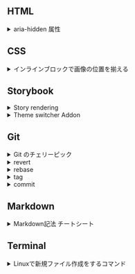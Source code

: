 ## HTML

<details><summary>aria-hidden 属性</summary>

- `aria-hidden="true"` を設定することで、視覚的に非表示になっていないコンテンツを支援技術から外すことができる
- Modal の裏で表示されているコンテンツなどに適用することがある
- 表示すべきコンテンツも含んでしまうため、 `aria-hidden="true"` を `<body>` に指定することは推奨されない

参考URL：

- [コンテンツの非表示と更新  |  Web  |  Google Developers](https://developers.google.com/web/fundamentals/accessibility/semantics-aria/hiding-and-updating-content?hl=ja#aria-hidden)
- [[aria-hidden="true"] is present on the document<body></body>](https://web.dev/aria-hidden-body/)
</details>

## CSS

<details><summary>インラインブロックで画像の位置を揃える</summary>

- `vertical-align` のデフォルト値は `baseline`
- `display: inline-block` で画像を含むコンテンツと文字を含むコンテンツを並べると、画像の下端と文字の下端が揃うように並び、見た目上ずれが発生する

参考URL：

- [css – インラインブロックを並べて画像を表示するとずれてしまう | memorandum-plus](http://memorandum-plus.com/2018/04/04/css-%E3%82%A4%E3%83%B3%E3%83%A9%E3%82%A4%E3%83%B3%E3%83%96%E3%83%AD%E3%83%83%E3%82%AF%E3%82%92%E4%B8%A6%E3%81%B9%E3%81%A6%E7%94%BB%E5%83%8F%E3%82%92%E8%A1%A8%E7%A4%BA%E3%81%99%E3%82%8B%E3%81%A8/)
</details>

## Storybook

<details><summary>Story rendering</summary>

- `.storybook/preview-head.html` を使えば、iframeの書き換えが可能？（調査中）

参考URL：

- [Story rendering](https://storybook.js.org/docs/react/configure/story-rendering#adding-to-head/)
</details>


<details><summary>Theme switcher Addon</summary>

- Storybook のテーマの切り替え（任意の要素のクラスの切り替え）ができる

参考URL：

- [Theme switcher Addon | Storybook](https://storybook.js.org/addons/storybook-addon-themes)
</details>

## Git

<details><summary>Git のチェリーピック</summary>

- 任意のコミットだけを別のブランチに適用することができる

参考URL：

- [Git のチェリーピック | Atlassian Git Tutorial](https://www.atlassian.com/ja/git/tutorials/cherry-pick)  
※分かりやすいサイトがあれば更新したい
</details>

<details><summary>revert</summary>

- 特定のコミットを打ち消すことができる
- 新しくコミットを追加するため、コミットの履歴は残る

参考URL：

- [revert｜サル先生のGit入門【プロジェクト管理ツールBacklog】](https://backlog.com/ja/git-tutorial/stepup/29/)
</details>

<details><summary>rebase</summary>

- コミットをまとめることができる
- リベースはブランチの統合が可能（マージ同様）
- コミット履歴を整理することができる
- 履歴の破壊をするため、リモートブランチの操作はご法度

参考URL：

- [rebase -i でコミットをまとめる｜サル先生のGit入門【プロジェクト管理ツールBacklog】](https://backlog.com/ja/git-tutorial/stepup/32/)
- [マージとリベース | Atlassian Git Tutorial](https://www.atlassian.com/ja/git/tutorials/merging-vs-rebasing)
</details>

<details><summary>tag</summary>

- コミットを参照しやすくするため、分かりやすい名前（タグ）を付けることができる

参考URL：

- [タグ｜サル先生のGit入門【プロジェクト管理ツールBacklog】](https://backlog.com/ja/git-tutorial/stepup/17/)

</details>

<details><summary>commit</summary>

- `--amend` のオプションをつけることで、直前のコミットの内容を変更することが可能
- `git add` の後に `git commit --amend` を実行すると、コミットメッセージだけでなく、コミットに含む変更内容も変わる

参考URL：

- [commit --amend｜サル先生のGit入門【プロジェクト管理ツールBacklog】](https://backlog.com/ja/git-tutorial/stepup/28/)

</details>

## Markdown

<details><summary>Markdown記法 チートシート</summary>

- 「折りたたみ」は `<details>` と `<summary>` で表現可能

```
<details><summary>表示される部分</summary>本文</details>
```

参考URL：

- [Markdown記法 チートシート - Qiita](https://qiita.com/Qiita/items/c686397e4a0f4f11683d#details---%E6%8A%98%E3%82%8A%E3%81%9F%E3%81%9F%E3%81%BF)
</details>

## Terminal

<details><summary>Linuxで新規ファイル作成をするコマンド</summary>

- `touch <ファイル名>` でファイル作成が可能
- `vi <ファイル名>` でファイルを vi で新規作成し、編集することが可能

参考URL：

- [【touch】Linuxで新規ファイル作成をするコマンド | UX MILK](https://uxmilk.jp/8395)
</details>